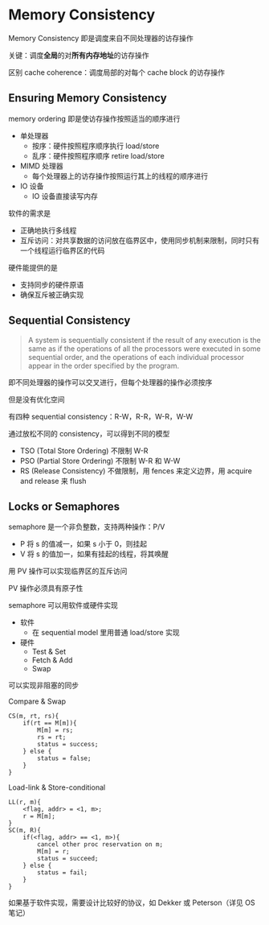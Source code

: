 # Memory Consistency

Memory Consistency 即是调度来自不同处理器的访存操作

关键：调度**全局**的对**所有内存地址**的访存操作

区别 cache coherence：调度局部的对每个 cache block 的访存操作

## Ensuring Memory Consistency

memory ordering 即是使访存操作按照适当的顺序进行

* 单处理器
  * 按序：硬件按照程序顺序执行 load/store
  * 乱序：硬件按照程序顺序 retire load/store
* MIMD 处理器
  * 每个处理器上的访存操作按照运行其上的线程的顺序进行
* IO 设备
  * IO 设备直接读写内存

软件的需求是

* 正确地执行多线程
* 互斥访问：对共享数据的访问放在临界区中，使用同步机制来限制，同时只有一个线程运行临界区的代码

硬件能提供的是

* 支持同步的硬件原语
* 确保互斥被正确实现

## Sequential Consistency

> A system is sequentially consistent if the result of any execution is the same as if the operations of all the processors were executed in some sequential order, and the operations of each individual processor appear in the order specified by the program.

即不同处理器的操作可以交叉进行，但每个处理器的操作必须按序

但是没有优化空间

有四种 sequential consistency：R-W，R-R，W-R，W-W

通过放松不同的 consistency，可以得到不同的模型

* TSO (Total Store Ordering) 不限制 W-R
* PSO (Partial Store Ordering) 不限制 W-R 和 W-W
* RS (Release Consistency) 不做限制，用 fences 来定义边界，用 acquire and release 来 flush

## Locks or Semaphores

semaphore 是一个非负整数，支持两种操作：P/V

* P 将 s 的值减一，如果 s 小于 0，则挂起
* V 将 s 的值加一，如果有挂起的线程，将其唤醒

用 PV 操作可以实现临界区的互斥访问

PV 操作必须具有原子性

semaphore 可以用软件或硬件实现

* 软件
  * 在 sequential model 里用普通 load/store 实现
* 硬件
  * Test & Set
  * Fetch & Add
  * Swap

可以实现非阻塞的同步

Compare & Swap

```pseudocode
CS(m, rt, rs){
	if(rt == M[m]){
		M[m] = rs;
		rs = rt;
		status = success;
	} else {
		status = false;
	} 
}
```

Load-link & Store-conditional

```pseudocode
LL(r, m){
	<flag, addr> = <1, m>;
	r = M[m];
}
SC(m, R){
	if(<flag, addr> == <1, m>){
		cancel other proc reservation on m;
		M[m] = r;
		status = succeed;
	} else {
		status = fail;
	}
}
```

如果基于软件实现，需要设计比较好的协议，如 Dekker 或 Peterson（详见 OS 笔记）

